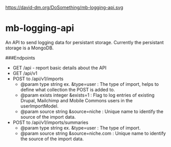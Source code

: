 https://david-dm.org/DoSomething/mb-logging-api.svg

mb-logging-api
==============

An API to send logging data for persistant storage. Currently the persistant storage is a MongoDB.

###Endpoints

* GET /api - report basic details about the API
* GET /api/v1
* POST to /api/v1/imports
  * @param type string
    ex. &type=user : The type of import, helps to define what collection the
     POST is added to.
  * @param exists integer
    &exists=1 : Flag to log entries of existing Drupal, Mailchimp and Mobile
    Commons users in the userImportModel.
  * @param source string
    &source=niche : Unique name to identify the source of the import data.
* POST to /api/v1/imports/summaries
   * @param type string
     ex. &type=user : The type of import.
   * @param source string
     &source=niche.com : Unique name to identify the source of the import data.
